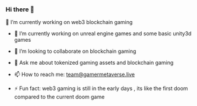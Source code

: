 ### Hi there 👋

<!--
**GamerMetaverse/Gamermetaverse** is a ✨ _special_ ✨ repository because its `README.md` (this file) appears on your GitHub profile.

Here are some ideas to get you started:

- 🔭 I’m currently working on web3 blockchain gaming
- 🌱 I’m currently working on unreal engine games and some basic unity3d games
- 👯 I’m looking to collaborate on blockchain gaming
- 💬 Ask me about tokenized gaming assets and blockchain gaming
- 📫 How to reach me: team@gamermetaverse.live

- ⚡ Fun fact: web3 gaming is still in the early days , its like the first doom compared to the current doom game
-->
🔭 I’m currently working on web3 blockchain gaming
- 🌱 I’m currently working on unreal engine games and some basic unity3d games
- 👯 I’m looking to collaborate on blockchain gaming
- 💬 Ask me about tokenized gaming assets and blockchain gaming
- 📫 How to reach me: team@gamermetaverse.live

- ⚡ Fun fact: web3 gaming is still in the early days , its like the first doom compared to the current doom game
